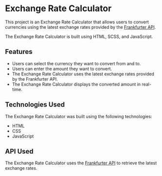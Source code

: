 # Exchange Rate Calculator

This project is an Exchange Rate Calculator that allows users to convert currencies using the latest exchange rates provided by the [Frankfurter API](https://api.frankfurter.app).

The Exchange Rate Calculator is built using HTML, SCSS, and JavaScript.

## Features

- Users can select the currency they want to convert from and to.
- Users can enter the amount they want to convert.
- The Exchange Rate Calculator uses the latest exchange rates provided by the Frankfurter API.
- The Exchange Rate Calculator displays the converted amount in real-time.

## Technologies Used

The Exchange Rate Calculator was built using the following technologies:

- HTML
- CSS
- JavaScript

## API Used

The Exchange Rate Calculator uses the [Frankfurter API](https://api.frankfurter.app) to retrieve the latest exchange rates.


